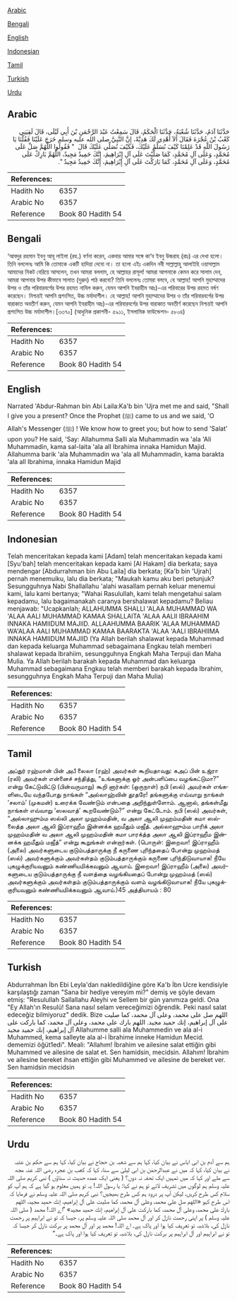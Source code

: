 [Arabic](#arabic)

[Bengali](#bengali)

[English](#english)

[Indonesian](#indonesian)

[Tamil](#tamil)

[Turkish](#turkish)

[Urdu](#urdu)

## Arabic


<div dir="rtl" lang="ar" style={{fontSize:'larger',backgroundColor:'#f8f9fa',padding:20}}>
حَدَّثَنَا آدَمُ، حَدَّثَنَا شُعْبَةُ، حَدَّثَنَا الْحَكَمُ، قَالَ سَمِعْتُ عَبْدَ الرَّحْمَنِ بْنَ أَبِي لَيْلَى، قَالَ لَقِيَنِي كَعْبُ بْنُ عُجْرَةَ فَقَالَ أَلاَ أُهْدِي لَكَ هَدِيَّةً، إِنَّ النَّبِيَّ صلى الله عليه وسلم خَرَجَ عَلَيْنَا فَقُلْنَا يَا رَسُولَ اللَّهِ قَدْ عَلِمْنَا كَيْفَ نُسَلِّمُ عَلَيْكَ، فَكَيْفَ نُصَلِّي عَلَيْكَ قَالَ ‏ "‏ فَقُولُوا اللَّهُمَّ صَلِّ عَلَى مُحَمَّدٍ، وَعَلَى آلِ مُحَمَّدٍ، كَمَا صَلَّيْتَ عَلَى آلِ إِبْرَاهِيمَ، إِنَّكَ حَمِيدٌ مَجِيدٌ، اللَّهُمَّ بَارِكْ عَلَى مُحَمَّدٍ، وَعَلَى آلِ مُحَمَّدٍ، كَمَا بَارَكْتَ عَلَى آلِ إِبْرَاهِيمَ، إِنَّكَ حَمِيدٌ مَجِيدٌ ‏"‏‏.‏
</div>
<div style={{backgroundColor:'#f8f9fa',padding:20, marginBottom: 10}}><table> <thead> <tr> <th>References:</th> <th></th> </tr> </thead> <tbody><tr><td>Hadith No</td><td>6357</td></tr><tr><td>Arabic No</td><td>6357</td></tr><tr><td>Reference</td><td>Book 80 Hadith 54</td></tr></tbody></table></div>

## Bengali


<div dir="ltr" lang="bn" style={{fontSize:'larger',backgroundColor:'#f8f9fa',padding:20}}>
‘আবদুর রহমান ইবনু আবূ লাইলা (রহ.) বর্ণনা করেন, একবার আমার সঙ্গে কা‘ব ইবনু উজরাহ (রাঃ) এর দেখা হলো। তিনি বললেনঃ আমি কি তোমাকে একটি হাদিয়া দেবো না। তা হলো এইঃ একদিন নবী সাল্লাল্লাহু আলাইহি ওয়াসাল্লাম আমাদের নিকট বেরিয়ে আসলেন, তখন আমরা বললাম, হে আল্লাহর রাসূল! আমরা আপনাকে কেমন করে সালাম দেব, আমরা আপনার উপর কীভাবে সালাত (দুরূদ) পাঠ করবো? তিনি বললেনঃ তোমরা বলবে, হে আল্লাহ! আপনি মুহাম্মাদের উপর ও তাঁর পরিবারবর্গের উপর রহমত নাযিল করুন, যেমন আপনি ইবরাহীম আঃ)-এর পরিবারের উপর রহমত বর্ষণ করেছেন। নিশ্চয়ই আপনি প্রশংসিত, উচ্চ মর্যাদাশীল। হে আল্লাহ! আপনি মুহাম্মাদের উপর ও তাঁর পরিবারবর্গের উপর বারাকাত অবতীর্ণ করুন, যেমন আপনি ইবরাহীম আঃ)-এর পরিবারবর্গের উপর বারাকাত অবতীর্ণ করেছেন নিশ্চয়ই আপনি প্রশংসিত উচ্চ মর্যাদাশীল।[৩৩৭০] (আধুনিক প্রকাশনী- ৫৯১১, ইসলামিক ফাউন্ডেশন- ৫৮০৪)
</div>
<div style={{backgroundColor:'#f8f9fa',padding:20, marginBottom: 10}}><table> <thead> <tr> <th>References:</th> <th></th> </tr> </thead> <tbody><tr><td>Hadith No</td><td>6357</td></tr><tr><td>Arabic No</td><td>6357</td></tr><tr><td>Reference</td><td>Book 80 Hadith 54</td></tr></tbody></table></div>

## English


<div dir="ltr" lang="en" style={{fontSize:'larger',backgroundColor:'#f8f9fa',padding:20}}>
Narrated 'Abdur-Rahman bin Abi Laila:Ka'b bin 'Ujra met me and said, "Shall I give you a present? Once the Prophet (ﷺ) came to us and we said, 'O Allah's Messenger (ﷺ) ! We know how to greet you; but how to send 'Salat' upon you? He said, 'Say: Allahumma Salli ala Muhammadin wa 'ala 'Ali Muhammadin, kama sal-laita 'ala all Ibrahima innaka Hamidun Majid. Allahumma barik 'ala Muhammadin wa 'ala all Muhammadin, kama barakta 'ala all Ibrahima, innaka Hamidun Majid
</div>
<div style={{backgroundColor:'#f8f9fa',padding:20, marginBottom: 10}}><table> <thead> <tr> <th>References:</th> <th></th> </tr> </thead> <tbody><tr><td>Hadith No</td><td>6357</td></tr><tr><td>Arabic No</td><td>6357</td></tr><tr><td>Reference</td><td>Book 80 Hadith 54</td></tr></tbody></table></div>

## Indonesian


<div dir="ltr" lang="id" style={{fontSize:'larger',backgroundColor:'#f8f9fa',padding:20}}>
Telah menceritakan kepada kami [Adam] telah menceritakan kepada kami [Syu'bah] telah menceritakan kepada kami [Al Hakam] dia berkata; saya mendengar [Abdurrahman bin Abu Laila] dia berkata; [Ka'b bin 'Ujrah] pernah menemuiku, lalu dia berkata; "Maukah kamu aku beri petunjuk? Sesungguhnya Nabi Shallallahu 'alahi wasallam pernah keluar menemui kami, lalu kami bertanya; "Wahai Rasulullah, kami telah mengetahui salam kepadamu, lalu bagaimanakah caranya bershalawat kepadamu? Beliau menjawab: "Ucapkanlah; ALLAHUMMA SHALLI 'ALAA MUHAMMAD WA 'ALAA AALI MUHAMMAD KAMAA SHALLAITA 'ALAA AALII IBRAAHIM INNAKA HAMIIDUM MAJIID. ALLAAHUMMA BAARIK 'ALAA MUHAMMAD WA'ALAA AALI MUHAMMAD KAMAA BAARAKTA 'ALAA 'AALI IBRAHIIMA INNAKA HAMIIDUM MAJIID (Ya Allah berilah shalawat kepada Muhammad dan kepada keluarga Muhammad sebagaimana Engkau telah memberi shalawat kepada Ibrahiim, sesungguhnya Engkah Maha Terpuji dan Maha Mulia. Ya Allah berilah barakah kepada Muhammad dan keluarga Muhammad sebagaimana Engkau telah memberi barakah kepada Ibrahim, sesungguhnya Engkah Maha Terpuji dan Maha Mulia)
</div>
<div style={{backgroundColor:'#f8f9fa',padding:20, marginBottom: 10}}><table> <thead> <tr> <th>References:</th> <th></th> </tr> </thead> <tbody><tr><td>Hadith No</td><td>6357</td></tr><tr><td>Arabic No</td><td>6357</td></tr><tr><td>Reference</td><td>Book 80 Hadith 54</td></tr></tbody></table></div>

## Tamil


<div dir="ltr" lang="ta" style={{fontSize:'larger',backgroundColor:'#f8f9fa',padding:20}}>
அப்துர் ரஹ்மான் பின் அபீ லைலா (ரஹ்) அவர்கள் கூறியதாவது: கஅப் பின் உஜ்ரா (ரலி) அவர்கள் என்னைச் சந்தித்து, “உங்களுக்கு ஓர் அன்பளிப்பை வழங்கட்டுமா?” என்று கேட்டுவிட்டு (பின்வருமாறு) கூறி னார்கள்: (ஒருநாள்) நபி (ஸல்) அவர்கள் எங்களிடையே வந்தபோது நாங்கள் “அல்லாஹ்வின் தூதரே! தங்களுக்கு எவ்வாறு நாங்கள் ‘சலாம்’ (முகமன்) உரைக்க வேண்டும் என்பதை அறிந்துள்ளோம். ஆனால், தங்கள்மீது நாங்கள் எவ்வாறு ‘ஸலவாத்’ கூறவேண்டும்?” என்று கேட்டோம். நபி (ஸல்) அவர்கள், “அல்லாஹும்ம ஸல்லி அலா முஹம்மதின், வ அலா ஆலி முஹம்மதின் கமா ஸல்லைத்த அலா ஆலி இப்ராஹீம இன்னக்க ஹமீதும் மஜீத். அல்லாஹும்ம பாரிக் அலா முஹம்மதின் வ அலா ஆலி முஹம்மதின் கமா பாரக்த்த அலா ஆலி இப்ராஹீம இன்னக்க ஹமீதும் மஜீத்” என்று கூறுங்கள் என்றார்கள். (பொருள்: இறைவா! இப்ராஹீம் (அலை) அவர்களுடைய குடும்பத்தாருக்கு நீ கருணை புரிந்ததைப் போன்று முஹம்மத் (ஸல்) அவர்களுக்கும் அவர்கள்தம் குடும்பத்தாருக்கும் கருணை புரிந்திடுவாயாக! நீயே புகழுக்குரியவனும் கண்ணியமிக்கவனும் ஆவாய். இறைவா! இப்ராஹீம் (அலை) அவர்களுடைய குடும்பத்தாருக்கு நீ வளத்தை வழங்கியதைப் போன்று முஹம்மத் (ஸல்) அவர்களுக்கும் அவர்கள்தம் குடும்பத்தாருக்கும் வளம் வழங்கிடுவாயாக! நீயே புகழுக்குரியவனும் கண்ணியமிக்கவனும் ஆவாய்.)45 அத்தியாயம் : 80
</div>
<div style={{backgroundColor:'#f8f9fa',padding:20, marginBottom: 10}}><table> <thead> <tr> <th>References:</th> <th></th> </tr> </thead> <tbody><tr><td>Hadith No</td><td>6357</td></tr><tr><td>Arabic No</td><td>6357</td></tr><tr><td>Reference</td><td>Book 80 Hadith 54</td></tr></tbody></table></div>

## Turkish


<div dir="ltr" lang="tr" style={{fontSize:'larger',backgroundColor:'#f8f9fa',padding:20}}>
Abdurrahman İbn Ebi Leyla'dan nakledildiğine göre Ka'b İbn Ucre kendisiyle karşılaştığı zaman "Sana bir hediye vereyim mi?" demiş ve şöyle devam etmiş: "Resulullah Sallallahu Aleyhi ve Sellem bir gün yanımıza geldi. Ona "Ey Allah'ın Resulü! Sana nasıl selam vereceğimizi öğrendik. Peki nasıl salat edeceğiz bilmiyoruz" dedik. Bize اللهم صل على محمد، وعلى آل محمد، كما صليت على آل إبراهيم، إنك حميد مجيد. اللهم بارك على محمد، وعلى آل محمد، كما باركت على آل إبراهيم، إنك حميد مجيد Allahumme salli ala Muhammedin ve ala al-i Muhammed, kema salleyte ala al-i İbrahime inneke Hamidun Mecid. dememizi öğüt1edi". Meali: "Allahım! İbrahim ve ailesine salat ettiğin gibi Muhammed ve ailesine de salat et. Sen hamidsin, mecidsin. Allahım! İbrahim ve ailesine bereket ihsan ettiğin gibi Muhammed ve ailesine de bereket ver. Sen hamidsin mecidsin
</div>
<div style={{backgroundColor:'#f8f9fa',padding:20, marginBottom: 10}}><table> <thead> <tr> <th>References:</th> <th></th> </tr> </thead> <tbody><tr><td>Hadith No</td><td>6357</td></tr><tr><td>Arabic No</td><td>6357</td></tr><tr><td>Reference</td><td>Book 80 Hadith 54</td></tr></tbody></table></div>

## Urdu


<div dir="rtl" lang="ur" style={{fontSize:'larger',backgroundColor:'#f8f9fa',padding:20}}>
ہم سے آدم بن ابی ایاس نے بیان کیا، کہا ہم سے شعبہ بن حجاج نے بیان کیا، کہا ہم سے حکم بن عتبہ نے بیان کیا، کہا کہ میں نے عبدالرحمٰن بن ابی لیلیٰ سے سنا، کہا کہ کعب بن عجرہ رضی اللہ عنہ مجھ سے ملے اور کہا کہ میں تمہیں ایک تحفہ نہ دوں؟ ( یعنی ایک عمدہ حدیث نہ سناؤں ) نبی کریم صلی اللہ علیہ وسلم ہم لوگوں میں تشریف لائے تو ہم نے کہا: یا رسول اللہ! یہ تو ہمیں معلوم ہو گیا ہے کہ ہم آپ کو سلام کس طرح کریں، لیکن آپ پر درود ہم کس طرح بھیجیں؟ نبی کریم صلی اللہ علیہ وسلم نے فرمایا کہ اس طرح کہو «اللهم صل على محمد،‏‏‏‏ وعلى آل محمد،‏‏‏‏ كما صليت على آل إبراهيم،‏‏‏‏ إنك حميد مجيد،‏‏‏‏ اللهم بارك على محمد،‏‏‏‏ وعلى آل محمد،‏‏‏‏ كما باركت على آل إبراهيم،‏‏‏‏ إنك حميد مجيد» ”اے اللہ! محمد ( صلی اللہ علیہ وسلم ) پر اپنی رحمت نازل کر اور آل محمد صلی اللہ علیہ وسلم پر، جیسا کہ تو نے ابراہیم پر رحمت نازل کی، بلاشبہ تو تعریف کیا ہوا اور پاک ہے۔ اے اللہ! محمد پر اور آل محمد پر برکت نازل کر جیسا کہ تو نے ابراہیم اور آل ابراہیم پر برکت نازل کی، بلاشبہ تو تعریف کیا ہوا اور پاک ہے۔“
</div>
<div style={{backgroundColor:'#f8f9fa',padding:20, marginBottom: 10}}><table> <thead> <tr> <th>References:</th> <th></th> </tr> </thead> <tbody><tr><td>Hadith No</td><td>6357</td></tr><tr><td>Arabic No</td><td>6357</td></tr><tr><td>Reference</td><td>Book 80 Hadith 54</td></tr></tbody></table></div>